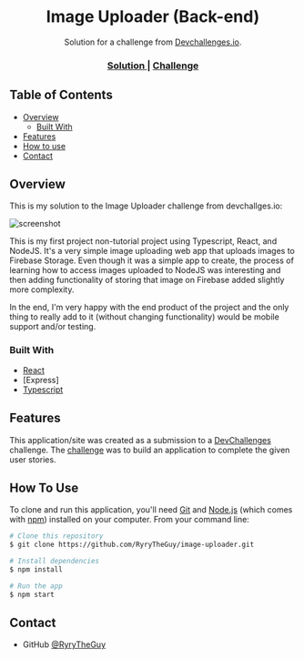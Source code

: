 <!-- Please update value in the {}  -->

<h1 align="center">Image Uploader (Back-end)</h1>

<div align="center">
   Solution for a challenge from  <a href="http://devchallenges.io" target="_blank">Devchallenges.io</a>.
</div>

<div align="center">
  <h3>
    <a href="https://devchallenge-image-uploader.herokuapp.com/">
      Solution
    </a>
    <span> | </span>
    <a href="https://devchallenges.io/challenges/O2iGT9yBd6xZBrOcVirx">
      Challenge
    </a>
  </h3>
</div>

<!-- TABLE OF CONTENTS -->

## Table of Contents

- [Overview](#overview)
  - [Built With](#built-with)
- [Features](#features)
- [How to use](#how-to-use)
- [Contact](#contact)

<!-- OVERVIEW -->

## Overview

This is my solution to the Image Uploader challenge from devchallges.io:

![screenshot](https://imgur.com/RtMrpSz)

This is my first project non-tutorial project using Typescript, React, and NodeJS. It's a very simple image uploading web app that uploads images to Firebase Storage. Even though it was a simple app to create, the process of learning how to access images uploaded to NodeJS was interesting and then adding functionality of storing that image on Firebase added slightly more complexity.

In the end, I'm very happy with the end product of the project and the only thing to really add to it (without changing functionality) would be mobile support and/or testing.

### Built With

<!-- This section should list any major frameworks that you built your project using. Here are a few examples.-->

- [React](https://reactjs.org/)
- [Express]
- [Typescript](https://www.typescriptlang.org/)

## Features

<!-- List the features of your application or follow the template. Don't share the figma file here :) -->

This application/site was created as a submission to a [DevChallenges](https://devchallenges.io/challenges) challenge. The [challenge](https://devchallenges.io/challenges/O2iGT9yBd6xZBrOcVirx) was to build an application to complete the given user stories.

## How To Use

<!-- Example: -->

To clone and run this application, you'll need [Git](https://git-scm.com) and [Node.js](https://nodejs.org/en/download/) (which comes with [npm](http://npmjs.com)) installed on your computer. From your command line:

```bash
# Clone this repository
$ git clone https://github.com/RyryTheGuy/image-uploader.git

# Install dependencies
$ npm install

# Run the app
$ npm start
```

## Contact

- GitHub [@RyryTheGuy](https://github.com/RyryTheGuy)

